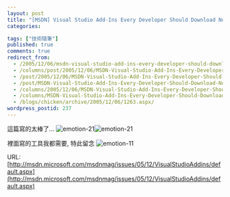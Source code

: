 ```yaml
---
layout: post
title: "[MSDN] Visual Studio Add-Ins Every Developer Should Download Now"
categories:

tags: ["技術隨筆"]
published: true
comments: true
redirect_from:
  - /2005/12/06/msdn-visual-studio-add-ins-every-developer-should-download-now/
  - /columns/post/2005/12/06/MSDN-Visual-Studio-Add-Ins-Every-Developer-Should-Download-Now.aspx/
  - /post/2005/12/06/MSDN-Visual-Studio-Add-Ins-Every-Developer-Should-Download-Now.aspx/
  - /post/MSDN-Visual-Studio-Add-Ins-Every-Developer-Should-Download-Now.aspx/
  - /columns/2005/12/06/MSDN-Visual-Studio-Add-Ins-Every-Developer-Should-Download-Now.aspx/
  - /columns/MSDN-Visual-Studio-Add-Ins-Every-Developer-Should-Download-Now.aspx/
  - /blogs/chicken/archive/2005/12/06/1263.aspx/
wordpress_postid: 237
---
```


這篇寫的太棒了... ![emotion-21](/images/2005-12-06-msdn-visual-studio-add-ins-every-developer-should-download-now/emotion-21.gif)![emotion-21](/images/2005-12-06-msdn-visual-studio-add-ins-every-developer-should-download-now/emotion-21.gif)

裡面寫的工具我都需要, 特此留念 ![emotion-11](/images/2005-12-06-msdn-visual-studio-add-ins-every-developer-should-download-now/emotion-11.gif)

URL: [http://msdn.microsoft.com/msdnmag/issues/05/12/VisualStudioAddins/default.aspx](http://msdn.microsoft.com/msdnmag/issues/05/12/VisualStudioAddins/default.aspx)
